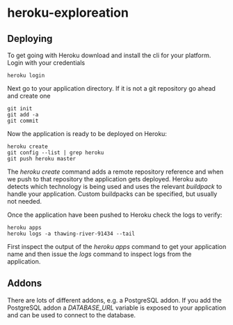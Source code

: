 # heroku-exploreation

## Deploying
To get going with Heroku download and install the cli for your platform.
Login with your credentials    
    
    heroku login
    
Next go to your application directory. If it is not a git repository go ahead and create one
    
    git init
    git add -a
    git commit
    
Now the application is ready to be deployed on Heroku:

    heroku create
    git config --list | grep heroku
    git push heroku master

The _heroku create_ command adds a remote repository reference and when we push to that repository the application gets deployed.
Heroku auto detects which technology is being used and uses the relevant _buildpack_ to handle your application. Custom buildpacks
can be specified, but usually not needed.

Once the application have been pushed to Heroku check the logs to verify:

    heroku apps
    heroku logs -a thawing-river-91434 --tail
    
First inspect the output of the _heroku apps_ command to get your application name and then issue the _logs_ command to inspect logs from the application.

## Addons
There are lots of different addons, e.g. a PostgreSQL addon. If you add the PostgreSQL addon a _DATABASE_URL_ variable is exposed to your application and can be used to connect to the database.
